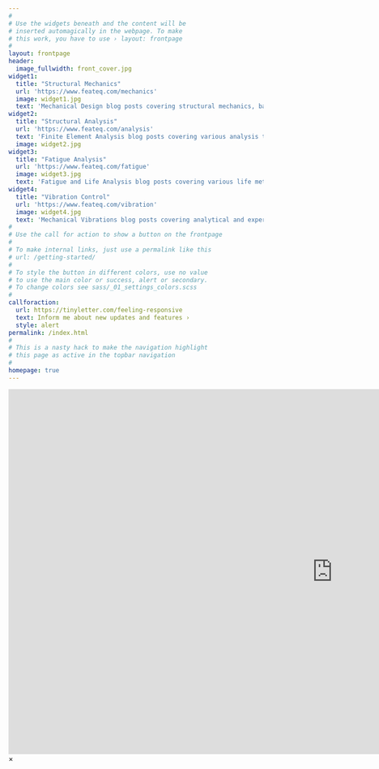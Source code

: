 ```yaml
---
#
# Use the widgets beneath and the content will be
# inserted automagically in the webpage. To make
# this work, you have to use › layout: frontpage
#
layout: frontpage
header:
  image_fullwidth: front_cover.jpg
widget1:
  title: "Structural Mechanics"
  url: 'https://www.feateq.com/mechanics'
  image: widget1.jpg
  text: 'Mechanical Design blog posts covering structural mechanics, basic equations, and core engineering concepts.'
widget2:
  title: "Structural Analysis"
  url: 'https://www.feateq.com/analysis'
  text: 'Finite Element Analysis blog posts covering various analysis types with in-depth tutorials of real-world engineering applications.'
  image: widget2.jpg
widget3:
  title: "Fatigue Analysis"
  url: 'https://www.feateq.com/fatigue'
  image: widget3.jpg
  text: 'Fatigue and Life Analysis blog posts covering various life methodologies, experimental procedures, and plasticity.'
widget4:
  title: "Vibration Control"
  url: 'https://www.feateq.com/vibration'
  image: widget4.jpg
  text: 'Mechanical Vibrations blog posts covering analytical and experimental vibration methods from foundational principles to industry standards.'
#
# Use the call for action to show a button on the frontpage
#
# To make internal links, just use a permalink like this
# url: /getting-started/
#
# To style the button in different colors, use no value
# to use the main color or success, alert or secondary.
# To change colors see sass/_01_settings_colors.scss
#
callforaction:
  url: https://tinyletter.com/feeling-responsive
  text: Inform me about new updates and features ›
  style: alert
permalink: /index.html
#
# This is a nasty hack to make the navigation highlight
# this page as active in the topbar navigation
#
homepage: true
---
```


<div id="videoModal" class="reveal-modal large" data-reveal="">
  <div class="flex-video widescreen vimeo" style="display: block;">
    <iframe width="1280" height="720" src="https://www.youtube.com/embed/3b5zCFSmVvU" frameborder="0" allowfullscreen></iframe>
  </div>
  <a class="close-reveal-modal">&#215;</a>
</div>
